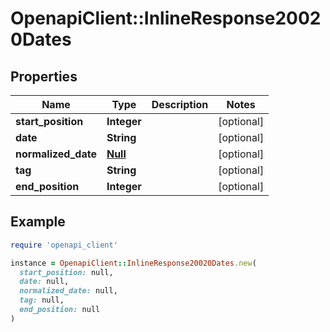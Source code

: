 # OpenapiClient::InlineResponse20020Dates

## Properties

| Name | Type | Description | Notes |
| ---- | ---- | ----------- | ----- |
| **start_position** | **Integer** |  | [optional] |
| **date** | **String** |  | [optional] |
| **normalized_date** | [**Null**](Null.md) |  | [optional] |
| **tag** | **String** |  | [optional] |
| **end_position** | **Integer** |  | [optional] |

## Example

```ruby
require 'openapi_client'

instance = OpenapiClient::InlineResponse20020Dates.new(
  start_position: null,
  date: null,
  normalized_date: null,
  tag: null,
  end_position: null
)
```

